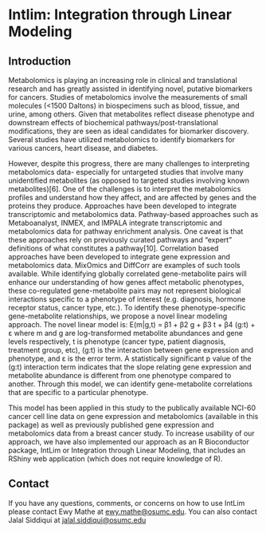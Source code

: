 # Intlim:  Integration through Linear Modeling

## Introduction

Metabolomics is playing an increasing role in clinical and translational research and has greatly assisted in identifying novel, putative biomarkers for cancers.  Studies of metabolomics involve the measurements of small molecules (<1500 Daltons) in biospecimens such as blood, tissue, and urine, among others.  Given that metabolites reflect disease phenotype and downstream effects of biochemical pathways/post-translational modifications, they are seen as ideal candidates for biomarker discovery.  Several studies have utilized metabolomics to identify biomarkers for various cancers, heart disease, and diabetes.  

However, despite this progress, there are many challenges to interpreting metabolomics data- especially for untargeted studies that involve many unidentified metabolites (as opposed to targeted studies involving known metabolites)[6].  One of the challenges is to interpret the metabolomics profiles and understand how they affect, and are affected by genes and the proteins they produce.  Approaches have been developed to integrate transcriptomic and metabolomics data.  Pathway-based approaches such as Metaboanalyst, INMEX, and IMPALA integrate transcriptomic and metabolomics data for pathway enrichment analysis.  One caveat is that these approaches rely on previously curated pathways and “expert” definitions of what constitutes a pathway[10].  Correlation based approaches have been developed to integrate gene expression and metabolomics data.  MixOmics and DiffCorr are examples of such tools available.  While identifying globally correlated gene-metabolite pairs will enhance our understanding of how genes affect metabolic phenotypes, these co-regulated gene-metabolite pairs may not represent biological interactions specific to a phenotype of interest (e.g. diagnosis, hormone receptor status, cancer type, etc.).  To identify these phenotype-specific gene-metabolite relationships, we propose a novel linear modeling approach. 
The novel linear model is:  E(m|g,t) = β1 + β2 g + β3 t + β4 (g:t) + ε where m and g are log-transformed metabolite abundances and gene levels respectively, t is phenotype (cancer type, patient diagnosis, treatment group, etc), (g:t) is the interaction between gene expression and phenotype, and ε is the error term.  A statistically significant p value of the (g:t) interaction term indicates that the slope relating gene expression and metabolite abundance is different from one phenotype compared to another.  Through this model, we can identify gene-metabolite correlations that are specific to a particular phenotype.  

This model has been applied in this study to the publically available NCI-60 cancer cell line data on gene expression and metabolomics (available in this package) as well as previously published gene expression and metabolomics data from a breast cancer study.  To increase usability of our approach, we have also implemented our approach as an R Bioconductor package, IntLim or Integration through Linear Modeling, that includes an RShiny web application (which does not require knowledge of R).  

## Contact

If you have any questions, comments, or concerns on how to use IntLim please contact Ewy Mathe at ewy.mathe@osumc.edu.  You can also contact Jalal Siddiqui at jalal.siddiqui@osumc.edu
